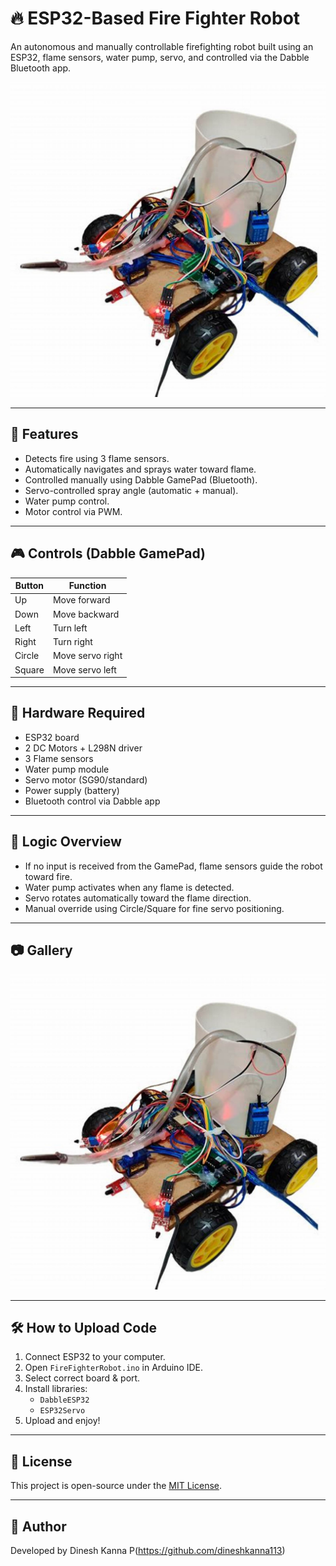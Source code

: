 # 🔥 ESP32-Based Fire Fighter Robot

An autonomous and manually controllable firefighting robot built using an ESP32, flame sensors, water pump, servo, and controlled via the Dabble Bluetooth app.

![model](images/model_ffr.jpeg)

---

## 🚀 Features

- Detects fire using 3 flame sensors.
- Automatically navigates and sprays water toward flame.
- Controlled manually using Dabble GamePad (Bluetooth).
- Servo-controlled spray angle (automatic + manual).
- Water pump control.
- Motor control via PWM.

---

## 🎮 Controls (Dabble GamePad)

| Button   | Function              |
|----------|-----------------------|
| Up       | Move forward          |
| Down     | Move backward         |
| Left     | Turn left             |
| Right    | Turn right            |
| Circle   | Move servo right      |
| Square   | Move servo left       |

---

## 🔧 Hardware Required

- ESP32 board  
- 2 DC Motors + L298N driver  
- 3 Flame sensors  
- Water pump module  
- Servo motor (SG90/standard)  
- Power supply (battery)  
- Bluetooth control via Dabble app

---

## 🧠 Logic Overview

- If no input is received from the GamePad, flame sensors guide the robot toward fire.
- Water pump activates when any flame is detected.
- Servo rotates automatically toward the flame direction.
- Manual override using Circle/Square for fine servo positioning.

---

## 📷 Gallery

![model](images/model_ffr.jpeg)

---

## 🛠️ How to Upload Code

1. Connect ESP32 to your computer.
2. Open `FireFighterRobot.ino` in Arduino IDE.
3. Select correct board & port.
4. Install libraries:
   - `DabbleESP32`
   - `ESP32Servo`
5. Upload and enjoy!

---

## 📜 License

This project is open-source under the [MIT License](LICENSE).

---

## 🤖 Author

Developed by Dinesh Kanna P(https://github.com/dineshkanna113)

